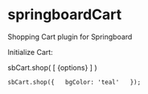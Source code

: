 # springboardCart  
Shopping Cart plugin for Springboard  

Initialize Cart:  

sbCart.shop( [ {options} ] )

`sbCart.shop({  
		bgColor: 'teal'  
	});`  
	
